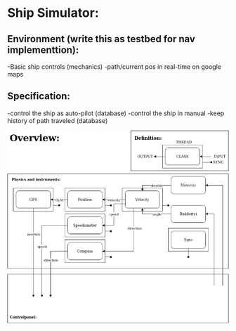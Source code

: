 # Ship Simulator:

## Environment (write this as testbed for nav implementtion): 
-Basic ship controls (mechanics)
-path/current pos in real-time on google maps

## Specification:
-control the ship as auto-pilot (database)
-control the ship in manual
-keep history of path traveled (database)

![overview.png](overview.png)


